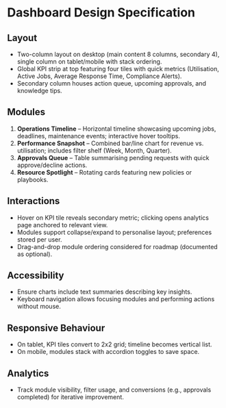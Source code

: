 # Dashboard Design Specification

## Layout
- Two-column layout on desktop (main content 8 columns, secondary 4), single column on tablet/mobile with stack ordering.
- Global KPI strip at top featuring four tiles with quick metrics (Utilisation, Active Jobs, Average Response Time, Compliance Alerts).
- Secondary column houses action queue, upcoming approvals, and knowledge tips.

## Modules
1. **Operations Timeline** – Horizontal timeline showcasing upcoming jobs, deadlines, maintenance events; interactive hover tooltips.
2. **Performance Snapshot** – Combined bar/line chart for revenue vs. utilisation; includes filter shelf (Week, Month, Quarter).
3. **Approvals Queue** – Table summarising pending requests with quick approve/decline actions.
4. **Resource Spotlight** – Rotating cards featuring new policies or playbooks.

## Interactions
- Hover on KPI tile reveals secondary metric; clicking opens analytics page anchored to relevant view.
- Modules support collapse/expand to personalise layout; preferences stored per user.
- Drag-and-drop module ordering considered for roadmap (documented as optional).

## Accessibility
- Ensure charts include text summaries describing key insights.
- Keyboard navigation allows focusing modules and performing actions without mouse.

## Responsive Behaviour
- On tablet, KPI tiles convert to 2x2 grid; timeline becomes vertical list.
- On mobile, modules stack with accordion toggles to save space.

## Analytics
- Track module visibility, filter usage, and conversions (e.g., approvals completed) for iterative improvement.
